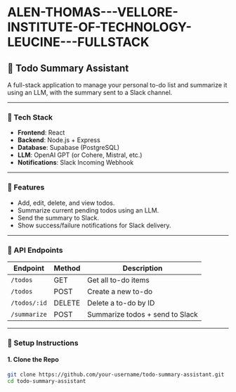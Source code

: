 # ALEN-THOMAS---VELLORE-INSTITUTE-OF-TECHNOLOGY-LEUCINE---FULLSTACK

## 📝 Todo Summary Assistant

A full-stack application to manage your personal to-do list and summarize it using an LLM, with the summary sent to a Slack channel.

---

### 🔧 Tech Stack

- **Frontend**: React
- **Backend**: Node.js + Express
- **Database**: Supabase (PostgreSQL)
- **LLM**: OpenAI GPT (or Cohere, Mistral, etc.)
- **Notifications**: Slack Incoming Webhook

---

### 🚀 Features

- Add, edit, delete, and view todos.
- Summarize current pending todos using an LLM.
- Send the summary to Slack.
- Show success/failure notifications for Slack delivery.

---

### 🔌 API Endpoints

| Endpoint         | Method | Description                      |
|------------------|--------|----------------------------------|
| `/todos`         | GET    | Get all to-do items              |
| `/todos`         | POST   | Create a new to-do               |
| `/todos/:id`     | DELETE | Delete a to-do by ID             |
| `/summarize`     | POST   | Summarize todos + send to Slack  |

---

### 🧪 Setup Instructions

#### 1. Clone the Repo
```bash
git clone https://github.com/your-username/todo-summary-assistant.git
cd todo-summary-assistant

